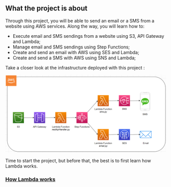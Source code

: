 ## What the project is about

Through this project, you will be able to send an email or a SMS from a website using AWS services.
Along the way, you will learn how to:
- Execute email and SMS sendings from a website using S3, API Gateway and Lambda;
- Manage email and SMS sendings using Step Functions;
- Create and send an email with AWS using SES and Lambda;
- Create and send a SMS with AWS using SNS and Lambda;

Take a closer look at the infrastructure deployed with this project :

![Infrastructure](images/infrastructure.png ':size=800')

Time to start the project, but before that, the best is to first learn how Lambda works.

### [How Lambda works](/projects/project-2/part-2/README.md)